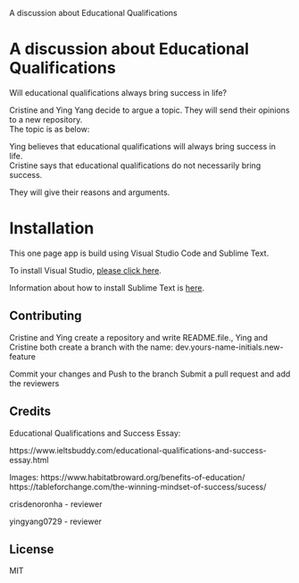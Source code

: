 A discussion about Educational Qualifications

# A discussion about Educational Qualifications
<p>Will educational qualifications always bring success in life?
<p>Cristine and Ying Yang decide to argue a topic. They will send their opinions to a new repository.<br> The topic is as below:
<p> Ying believes that educational qualifications will always bring success in life. <br> Cristine says that educational qualifications do not necessarily bring success.</p> 
<p> They will give their reasons and arguments.</p>

# Installation
<p>This one page app is build using Visual Studio Code and Sublime Text.</p>
<p>To install Visual Studio, <a href="https://code.visualstudio.com/">please click here</a>.</p>
<p>Information about how to install Sublime Text is  <a href="https://www.sublimetext.com/">here</a>.</p>

## Contributing
<p> Cristine and Ying create a repository and write README.file., 
    Ying and Cristine both create a branch with the name: dev.yours-name-initials.new-feature </p>
<p> Commit your changes and Push to the branch
    Submit a pull request and add the reviewers </p>

## Credits
<p>Educational Qualifications and Success Essay:</p> 
<p>https://www.ieltsbuddy.com/educational-qualifications-and-success-essay.html </p>
<p>Images: https://www.habitatbroward.org/benefits-of-education/ <br> https://tableforchange.com/the-winning-mindset-of-success/sucess/
<p>crisdenoronha - reviewer </p>
<p>yingyang0729 - reviewer</p>

## License
MIT
